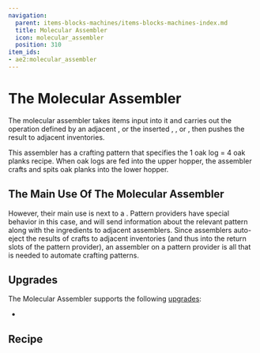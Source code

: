 ```yaml
---
navigation:
  parent: items-blocks-machines/items-blocks-machines-index.md
  title: Molecular Assembler
  icon: molecular_assembler
  position: 310
item_ids:
- ae2:molecular_assembler
---
```


# The Molecular Assembler

<BlockImage id="molecular_assembler" scale="8" />

The molecular assembler takes items input into it and carries out the operation defined by an adjacent <ItemLink id="pattern_provider" />,
or the inserted <ItemLink id="crafting_pattern" />, <ItemLink id="smithing_table_pattern" />, or <ItemLink id="stonecutting_pattern" />,
then pushes the result to adjacent inventories.

This assembler has a crafting pattern that specifies the 1 oak log = 4 oak planks recipe. When oak logs are fed into the upper hopper,
the assembler crafts and spits oak planks into the lower hopper.

<GameScene zoom="6">
  <ImportStructure src="../assets/assemblies/standalone_assembler.snbt" />
  <IsometricCamera yaw="195" pitch="30" />
</GameScene>

## The Main Use Of The Molecular Assembler

However, their main use is next to a <ItemLink id="pattern_provider" />. Pattern providers have special behavior in this case,
and will send information about the relevant pattern along with the ingredients to adjacent assemblers. Since assemblers auto-eject the results of
crafts to adjacent inventories (and thus into the return slots of the pattern provider), an assembler on a pattern provider
is all that is needed to automate crafting patterns.

<GameScene zoom="4">
  <ImportStructure src="../assets/assemblies/assembler_tower.snbt" />
  <IsometricCamera yaw="195" pitch="30" />
</GameScene>

## Upgrades

The Molecular Assembler supports the following [upgrades](upgrade_cards.md):

*   <ItemLink id="speed_card" />

## Recipe

<RecipeFor id="molecular_assembler" />
